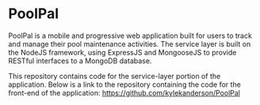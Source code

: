 # PoolPal
PoolPal is a mobile and progressive web application built for users to track and manage their pool maintenance activities. The service layer is built on the NodeJS framework, using ExpressJS and MongooseJS to provide RESTful interfaces to a MongoDB database.

This repository contains code for the service-layer portion of the application. Below is a link to the repository containing the code for the front-end of the application:
https://github.com/kylekanderson/PoolPal